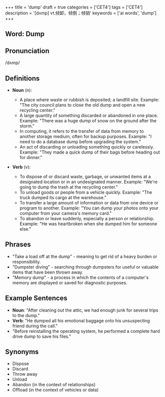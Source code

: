 +++
title = 'dump'
draft = true
categories = ['CET4']
tags = ['CET4']
description = '[dʌmp] vt.倾卸，倾倒；倾销'
keywords = ['ai words', 'dump']
+++

## Word: Dump

## Pronunciation
/dʌmp/

## Definitions
- **Noun** (n): 
  - A place where waste or rubbish is deposited; a landfill site. Example: "The city council plans to close the old dump and open a new recycling center."
  - A large quantity of something discarded or abandoned in one place. Example: "There was a huge dump of snow on the ground after the storm."
  - In computing, it refers to the transfer of data from memory to another storage medium, often for backup purposes. Example: "I need to do a database dump before upgrading the system."
  - An act of discarding or unloading something quickly or carelessly. Example: "They made a quick dump of their bags before heading out for dinner."

- **Verb** (v):
  - To dispose of or discard waste, garbage, or unwanted items at a designated location or in an undesignated manner. Example: "We're going to dump the trash at the recycling center."
  - To unload goods or people from a vehicle quickly. Example: "The truck dumped its cargo at the warehouse."
  - To transfer a large amount of information or data from one device or program to another. Example: "You can dump your photos onto your computer from your camera's memory card."
  - To abandon or leave suddenly, especially a person or relationship. Example: "He was heartbroken when she dumped him for someone else."

## Phrases
- "Take a load off at the dump" - meaning to get rid of a heavy burden or responsibility.
- "Dumpster diving" - searching through dumpsters for useful or valuable items that have been thrown away.
- "Memory dump" - a process in which the contents of a computer's memory are displayed or saved for diagnostic purposes.

## Example Sentences
- **Noun**: "After cleaning out the attic, we had enough junk for several trips to the dump."
- **Verb**: "He dumped all his emotional baggage onto his unsuspecting friend during the call."
- "Before reinstalling the operating system, he performed a complete hard drive dump to save his files."

## Synonyms
- Dispose
- Discard
- Throw away
- Unload
- Abandon (in the context of relationships)
- Offload (in the context of vehicles or data)
